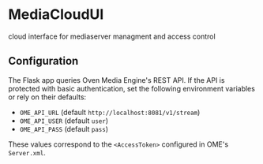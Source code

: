 # MediaCloudUI
cloud interface for mediaserver managment and access control

## Configuration

The Flask app queries Oven Media Engine's REST API. If the API is protected
with basic authentication, set the following environment variables or rely on
their defaults:

- `OME_API_URL` (default `http://localhost:8081/v1/stream`)
- `OME_API_USER` (default `user`)
- `OME_API_PASS` (default `pass`)

These values correspond to the `<AccessToken>` configured in OME's
`Server.xml`.
